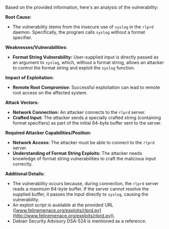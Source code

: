 Based on the provided information, here's an analysis of the vulnerability:

**Root Cause:**
- The vulnerability stems from the insecure use of `syslog` in the `rlprd` daemon. Specifically, the program calls `syslog` without a format specifier.

**Weaknesses/Vulnerabilities:**
- **Format String Vulnerability:** User-supplied input is directly passed as an argument to `syslog`, which, without a format string, allows an attacker to control the format string and exploit the `syslog` function.

**Impact of Exploitation:**
- **Remote Root Compromise:** Successful exploitation can lead to remote root access on the affected system.

**Attack Vectors:**
- **Network Connection:** An attacker connects to the `rlprd` server.
- **Crafted Input:** The attacker sends a specially crafted string (containing format specifiers) as part of the initial 64-byte buffer sent to the server.

**Required Attacker Capabilities/Position:**
- **Network Access:** The attacker must be able to connect to the `rlprd` server.
- **Understanding of Format String Exploits:**  The attacker needs knowledge of format string vulnerabilities to craft the malicious input correctly.

**Additional Details:**
- The vulnerability occurs because, during connection, the `rlprd` server reads a maximum 64-byte buffer. If the server cannot resolve the supplied buffer, it passes the input directly to `syslog`, causing the vulnerability.
- An exploit script is available at the provided URL ([www.felinemenace.org/exploits/rlprd.py](http://www.felinemenace.org/exploits/rlprd.py)).
- Debian Security Advisory DSA-524 is mentioned as a reference.